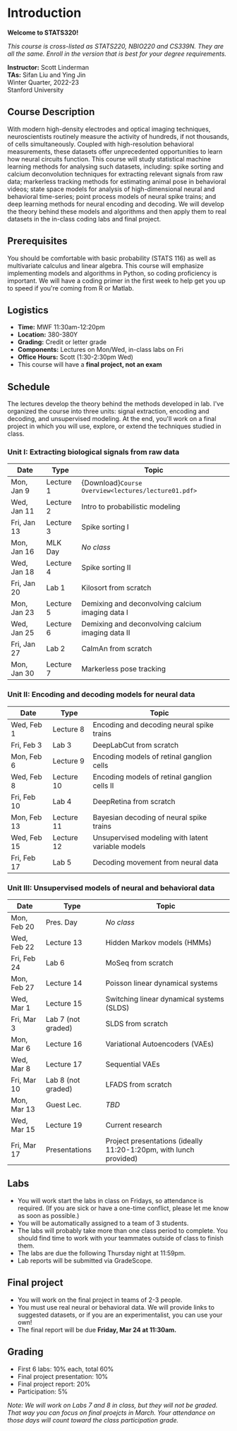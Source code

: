 # Introduction

**Welcome to STATS320!**

_This course is cross-listed as STATS220, NBIO220 and CS339N. They are all the same. Enroll in the version that is best for your degree requirements._

**Instructor:** Scott Linderman <br>
**TAs:** Sifan Liu and Ying Jin <br>
Winter Quarter, 2022-23 <br>
Stanford University

## Course Description
With modern high-density electrodes and optical imaging techniques, neuroscientists routinely measure the activity of hundreds, if not thousands, of cells simultaneously.  Coupled with high-resolution behavioral measurements, these datasets offer unprecedented opportunities to learn how neural circuits function.  This course will study statistical machine learning methods for analysing such datasets, including: spike sorting and calcium deconvolution techniques for extracting relevant signals from raw data; markerless tracking methods for estimating animal pose in behavioral videos; state space models for analysis of high-dimensional neural and behavioral time-series; point process models of neural spike trains; and deep learning methods for neural encoding and decoding. We will develop the theory behind these models and algorithms and then apply them to real datasets in the in-class coding labs and final project.

## Prerequisites
You should be comfortable with basic probability (STATS 116) as well as multivariate calculus and linear algebra. This course will emphasize implementing models and algorithms in Python, so coding proficiency is important. We will have a coding primer in the first week to help get you up to speed if you're coming from R or Matlab.

## Logistics
- **Time:** MWF 11:30am-12:20pm
- **Location:** 380-380Y
- **Grading:** Credit or letter grade
- **Components:** Lectures on Mon/Wed, in-class labs on Fri
- **Office Hours:** Scott (1:30-2:30pm Wed)
- This course will have a **final project, not an exam**


## Schedule
The lectures develop the theory behind the methods developed in lab. I've organized the course into three units: signal extraction, encoding and decoding, and unsupervised modeling. At the end, you'll work on a final project in which you will use, explore, or extend the techniques studied in class.

### Unit I: Extracting biological signals from raw data
| Date        | Type       | Topic |
| ----------- | ---------- | ----- |
| Mon, Jan 9  | Lecture 1  | {Download}`Course Overview<lectures/lecture01.pdf>`
| Wed, Jan 11 | Lecture 2  | Intro to probabilistic modeling <!-- joint distributions, regression, mixtures, matrix factorization, MAP estimation -->
| Fri, Jan 13 | Lecture 3  | Spike sorting I  <!-- Lab 0: Python and PyTorch primer -->
| Mon, Jan 16 | MLK Day    | _No class_
| Wed, Jan 18 | Lecture 4  | Spike sorting II
| Fri, Jan 20 | Lab 1      | Kilosort from scratch
| Mon, Jan 23 | Lecture 5  | Demixing and deconvolving calcium imaging data I
| Wed, Jan 25 | Lecture 6  | Demixing and deconvolving calcium imaging data II <!-- what to do here? -->
| Fri, Jan 27 | Lab 2      | CaImAn from scratch
| Mon, Jan 30 | Lecture 7  | Markerless pose tracking

### Unit II: Encoding and decoding models for neural data
| Date        | Type       | Topic |
| ----------- | ---------- | ----- |
| Wed, Feb 1  | Lecture 8  | Encoding and decoding neural spike trains
| Fri, Feb 3  | Lab 3      | DeepLabCut from scratch
| Mon, Feb 6  | Lecture 9  | Encoding models of retinal ganglion cells
| Wed, Feb 8  | Lecture 10 | Encoding models of retinal ganglion cells II
| Fri, Feb 10 | Lab 4      | DeepRetina from scratch
| Mon, Feb 13 | Lecture 11 | Bayesian decoding of neural spike trains
| Wed, Feb 15 | Lecture 12 | Unsupervised modeling with latent variable models
| Fri, Feb 17 | Lab 5      | Decoding movement from neural data

### Unit III: Unsupervised models of neural and behavioral data
| Date        | Type       | Topic |
| ----------- | ---------- | ----- |
| Mon, Feb 20 | Pres. Day  | _No class_
| Wed, Feb 22 | Lecture 13 | Hidden Markov models (HMMs)
| Fri, Feb 24 | Lab 6      | MoSeq from scratch
| Mon, Feb 27 | Lecture 14 | Poisson linear dynamical systems
| Wed, Mar 1  | Lecture 15 | Switching linear dynamical systems (SLDS)
| Fri, Mar 3  | Lab 7 (not graded) | SLDS from scratch
| Mon, Mar 6  | Lecture 16 | Variational Autoencoders (VAEs)
| Wed, Mar 8  | Lecture 17 | Sequential VAEs
| Fri, Mar 10 | Lab 8 (not graded) | LFADS from scratch
| Mon, Mar 13 | Guest Lec. | _TBD_  <!-- Cosyne -->
| Wed, Mar 15 | Lecture 19 | Current research
| Fri, Mar 17 | Presentations | Project presentations (ideally 11:20-1:20pm, with lunch provided)

## Labs
- You will work start the labs in class on Fridays, so attendance is required. (If you are sick or have a one-time conflict, please let me know as soon as possible.)
- You will be automatically assigned to a team of 3 students.
- The labs will probably take more than one class period to complete. You should find time to work with your teammates outside of class to finish them.
- The labs are due the following Thursday night at 11:59pm.
- Lab reports will be submitted via GradeScope.

## Final project

- You will work on the final project in teams of 2-3 people.
- You must use real neural or behavioral data. We will provide links to suggested datasets, or if you are an experimentalist, you can use your own!
- The final report will be due **Friday, Mar 24 at 11:30am.**

## Grading
- First 6 labs: 10% each, total 60%
- Final project presentation: 10%
- Final project report: 20%
- Participation: 5%

*Note: We will work on Labs 7 and 8 in class, but they will not be graded. That way you can focus on final proejcts in March. Your attendance on those days will count toward the class participation grade.*